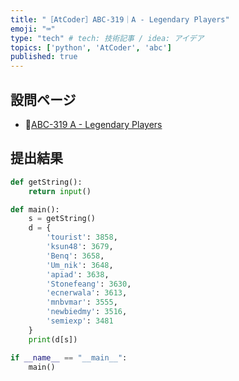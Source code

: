 ```yaml
---
title: "［AtCoder］ABC-319｜A - Legendary Players"
emoji: "⌨️"
type: "tech" # tech: 技術記事 / idea: アイデア
topics: ['python', 'AtCoder', 'abc']
published: true
---
```


## 設問ページ

- 🔗[ABC-319 A - Legendary Players](https://atcoder.jp/contests/abc319/tasks/abc319_a)

## 提出結果

```python
def getString():
    return input()

def main():
    s = getString()
    d = {
        'tourist': 3858,
        'ksun48': 3679,
        'Benq': 3658,
        'Um_nik': 3648,
        'apiad': 3638,
        'Stonefeang': 3630,
        'ecnerwala': 3613,
        'mnbvmar': 3555,
        'newbiedmy': 3516,
        'semiexp': 3481
    }
    print(d[s])

if __name__ == "__main__":
    main()
```
